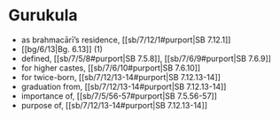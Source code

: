 # Gurukula

* as brahmacārī’s residence, [[sb/7/12/1#purport|SB 7.12.1]]
*  [[bg/6/13|Bg. 6.13]] (1)
* defined, [[sb/7/5/8#purport|SB 7.5.8]], [[sb/7/6/9#purport|SB 7.6.9]]
* for higher castes, [[sb/7/6/10#purport|SB 7.6.10]]
* for twice-born, [[sb/7/12/13-14#purport|SB 7.12.13-14]]
* graduation from, [[sb/7/12/13-14#purport|SB 7.12.13-14]]
* importance of, [[sb/7/5/56-57#purport|SB 7.5.56-57]]
* purpose of, [[sb/7/12/13-14#purport|SB 7.12.13-14]]
